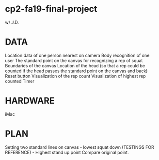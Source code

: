 # cp2-fa19-final-project
w/ J.D.

# DATA
Location data of one person nearest on camera
Body recognition of one user
The standard point on the canvas for recognizing a rep of squat
Boundaries of the canvas
Location of the head (so that a rep could be counted if the head passes the standard point on the canvas and back)
Reset button
Visualization of the rep count
Visualization of highest rep counted
Timer

# HARDWARE
iMac

# PLAN
Setting two standard lines on canvas
	- lowest squat down (TESTINGS FOR REFERENCE)
	- Highest stand up point
Compare original point.
